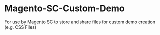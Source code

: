 # Magento-SC-Custom-Demo
For use by Magento SC to store and share files for custom demo creation (e.g. CSS Files)
